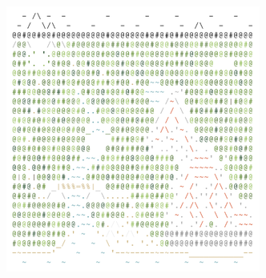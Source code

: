 <img align="left" style="float: left;" src="progress.png" width="530px">

<pre>
&nbsp;
&nbsp;
<a href='day/24'>Day 24: Blizzard Basin</a>
<a href='day/23'>Day 23: Unstable Diffusion</a>
<a href='day/22'>Day 22: Monkey Map</a>
<a href='day/21'>Day 21: Monkey Math</a>
<a href='day/20'>Day 20: Grove Positioning System</a>
<a href='day/19'>Day 19: Not Enough Minerals</a>
<a href='day/18'>Day 18: Boiling Boulders</a>
<a href='day/17'>Day 17: Pyroclastic Flow</a>
<a href='day/16'>Day 16: Proboscidea Volcanium</a>
<a href='day/15'>Day 15: Beacon Exclusion Zone</a>
<a href='day/14'>Day 14: Regolith Reservoir</a>
<a href='day/13'>Day 13: Distress Signal</a>
<a href='day/12'>Day 12: Hill Climbing Algorithm</a>
<a href='day/11'>Day 11: Monkey in the Middle</a>
<a href='day/10'>Day 10: Cathode-Ray Tube</a>
<a href='day/9'>Day 9: Rope Bridge</a>
<a href='day/8'>Day 8: Treetop Tree House</a>
<a href='day/7'>Day 7: No Space Left On Device</a>
<a href='day/6'>Day 6: Tuning Trouble</a>
<a href='day/5'>Day 5: Supply Stacks</a>
<a href='day/4'>Day 4: Camp Cleanup</a>
<a href='day/3'>Day 3: Rucksack Reorganization</a>
<a href='day/2'>Day 2: Rock Paper Scissors</a>
<a href='day/1'>Day 1: Calorie Counting</a>
</pre>
